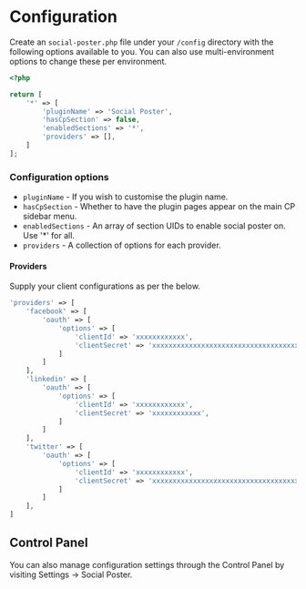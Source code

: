 # Configuration

Create an `social-poster.php` file under your `/config` directory with the following options available to you. You can also use multi-environment options to change these per environment.

```php
<?php

return [
    '*' => [
        'pluginName' => 'Social Poster',
        'hasCpSection' => false,
        'enabledSections' => '*',
        'providers' => [],
    ]
];
```

### Configuration options

- `pluginName` - If you wish to customise the plugin name.
- `hasCpSection` - Whether to have the plugin pages appear on the main CP sidebar menu.
- `enabledSections` - An array of section UIDs to enable social poster on. Use '\*' for all.
- `providers` - A collection of options for each provider.

#### Providers
Supply your client configurations as per the below.

```php
'providers' => [
    'facebook' => [
        'oauth' => [
            'options' => [
                'clientId' => 'xxxxxxxxxxxx',
                'clientSecret' => 'xxxxxxxxxxxxxxxxxxxxxxxxxxxxxxxxxxxx',
            ]
        ]
    ],
    'linkedin' => [
        'oauth' => [
            'options' => [
                'clientId' => 'xxxxxxxxxxxx',
                'clientSecret' => 'xxxxxxxxxxxx',
            ]
        ]
    ],
    'twitter' => [
        'oauth' => [
            'options' => [
                'clientId' => 'xxxxxxxxxxxx',
                'clientSecret' => 'xxxxxxxxxxxxxxxxxxxxxxxxxxxxxxxxxxxx',
            ]
        ]
    ],
]
```

## Control Panel

You can also manage configuration settings through the Control Panel by visiting Settings → Social Poster.
